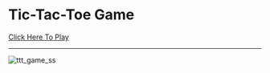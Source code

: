 # Tic-Tac-Toe Game
<a href="https://yashikavishwakarma.github.io/Tic-Tac-Toe-Game/">Click Here To Play</a>
<br>
<hr>

![ttt_game_ss](https://github.com/yashikavishwakarma/Tic-Tac-Toe-Game/assets/154987343/b3036ac0-6949-4187-82ef-1c03948cc663)
